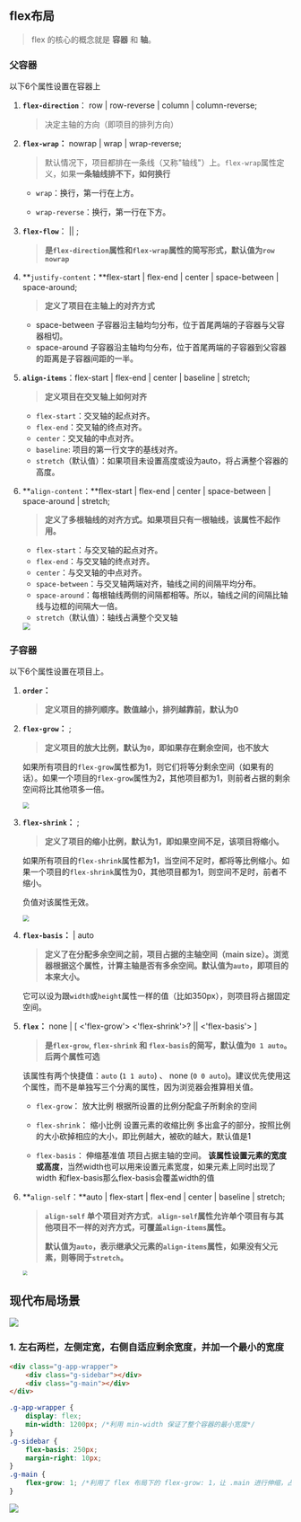 ## flex布局

> flex 的核心的概念就是 **容器** 和 **轴**。

### 父容器

以下6个属性设置在容器上

1. **`flex-direction`**： row | row-reverse | column | column-reverse;

   > 决定主轴的方向（即项目的排列方向）

2. **`flex-wrap`：** nowrap | wrap | wrap-reverse;

   > 默认情况下，项目都排在一条线（又称"轴线"）上。`flex-wrap`属性定义，如果**一条轴线排不下，如何换行**

   * `wrap`：换行，第一行在上方。

   * `wrap-reverse`：换行，第一行在下方。

3. **`flex-flow`**：<flex-direction> || <flex-wrap>;

   > **是`flex-direction`属性和`flex-wrap`属性的简写形式，默认值为`row nowrap`**

4. **`justify-content`：**flex-start | flex-end | center | space-between | space-around;

   > **定义了项目在主轴上的对齐方式**

   - space-between 子容器沿主轴均匀分布，位于首尾两端的子容器与父容器相切。
   - space-around  子容器沿主轴均匀分布，位于首尾两端的子容器到父容器的距离是子容器间距的一半。

5. **`align-items`**：flex-start | flex-end | center | baseline | stretch;

   > **定义项目在交叉轴上如何对齐**

   - `flex-start`：交叉轴的起点对齐。
   - `flex-end`：交叉轴的终点对齐。
   - `center`：交叉轴的中点对齐。
   - `baseline`: 项目的第一行文字的基线对齐。
   - `stretch`（默认值）：如果项目未设置高度或设为auto，将占满整个容器的高度。

6. **`align-content`：**flex-start | flex-end | center | space-between | space-around | stretch;

   > **定义了多根轴线的对齐方式。如果项目只有一根轴线，该属性不起作用。**

   - `flex-start`：与交叉轴的起点对齐。
   - `flex-end`：与交叉轴的终点对齐。
   - `center`：与交叉轴的中点对齐。
   - `space-between`：与交叉轴两端对齐，轴线之间的间隔平均分布。
   - `space-around`：每根轴线两侧的间隔都相等。所以，轴线之间的间隔比轴线与边框的间隔大一倍。
   - `stretch`（默认值）：轴线占满整个交叉轴

   <img src="../assets/css/align-content.png" style="zoom:80%;" />

### 子容器

以下6个属性设置在项目上。

1. **`order`：** <integer>

   > **定义项目的排列顺序。数值越小，排列越靠前，默认为0**

2. **`flex-grow`：** <number>;  

   > **定义项目的放大比例，默认为`0`，即如果存在剩余空间，也不放大**

   如果所有项目的`flex-grow`属性都为1，则它们将等分剩余空间（如果有的话）。如果一个项目的`flex-grow`属性为2，其他项目都为1，则前者占据的剩余空间将比其他项多一倍。

   <img src="../assets/css/flex-grow.png" style="zoom:67%;" />

3. **`flex-shrink`：** <number>;

   > **定义了项目的缩小比例，默认为1，即如果空间不足，该项目将缩小。**

   如果所有项目的`flex-shrink`属性都为1，当空间不足时，都将等比例缩小。如果一个项目的`flex-shrink`属性为0，其他项目都为1，则空间不足时，前者不缩小。

   负值对该属性无效。

   <img src="../assets/css/flex-shrink.png" style="zoom:67%;" />

   

4. **`flex-basis`：** <length> | auto

   > **定义了在分配多余空间之前，项目占据的主轴空间（main size）。浏览器根据这个属性，计算主轴是否有多余空间。默认值为`auto`，即项目的本来大小。**

   它可以设为跟`width`或`height`属性一样的值（比如350px），则项目将占据固定空间。

5. **`flex`：** none | [ <'flex-grow'> <'flex-shrink'>? || <'flex-basis'> ]

   > **是`flex-grow`, `flex-shrink` 和 `flex-basis`的简写，默认值为`0 1 auto`。后两个属性可选**

   该属性有两个快捷值：`auto` (`1 1 auto`) 、 none (`0 0 auto`)。建议优先使用这个属性，而不是单独写三个分离的属性，因为浏览器会推算相关值。

   - `flex-grow`： 放大比例 根据所设置的比例分配盒子所剩余的空间

   - `flex-shrink`： 缩小比例 设置元素的收缩比例   多出盒子的部分，按照比例的大小砍掉相应的大小，即比例越大，被砍的越大，默认值是1

   - `flex-basis`：  伸缩基准值 项目占据主轴的空间。 **该属性设置元素的宽度或高度**，当然width也可以用来设置元素宽度，如果元素上同时出现了width 和flex-basis那么flex-basis会覆盖width的值

6. **`align-self`：**auto | flex-start | flex-end | center | baseline | stretch;

   > **`align-self` 单个项目对齐方式**，**`align-self`属性允许单个项目有与其他项目不一样的对齐方式，可覆盖`align-items`属性。**
   >
   > **默认值为`auto`，表示继承父元素的`align-items`属性，如果没有父元素，则等同于`stretch`。**

   

   <img src="../assets/css/align-self.png" style="zoom: 50%;" />

   

## **现代布局场景**

![](../assets/css/2621736424-bfe4a4d206cfb155_articlex.png)

### 1. 左右两栏，左侧定宽，右侧自适应剩余宽度，并加一个最小的宽度

```html
<div class="g-app-wrapper">
    <div class="g-sidebar"></div>
    <div class="g-main"></div>
</div>
```

```css
.g-app-wrapper {
    display: flex;
    min-width: 1200px; /*利用 min-width 保证了整个容器的最小宽度*/
}
.g-sidebar {
    flex-basis: 250px;
    margin-right: 10px;
}
.g-main {
    flex-grow: 1; /*利用了 flex 布局下的 flex-grow: 1，让 .main 进行伸缩，占满剩余空间*/
}
```

![](../assets/css/2670292442-93b2121df33c49f1_articlex.gif)